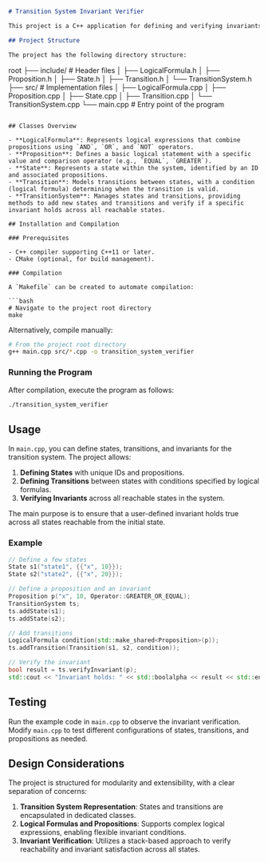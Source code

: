 ```markdown
# Transition System Invariant Verifier

This project is a C++ application for defining and verifying invariants within transition systems. It leverages classes to represent logical formulas, propositions, states, transitions, and transition systems, ultimately allowing the verification of invariants over reachable states in a transition system.

## Project Structure

The project has the following directory structure:
```

root
├── include/ # Header files
│ ├── LogicalFormula.h
│ ├── Proposition.h
│ ├── State.h
│ ├── Transition.h
│ └── TransitionSystem.h
├── src/ # Implementation files
│ ├── LogicalFormula.cpp
│ ├── Proposition.cpp
│ ├── State.cpp
│ ├── Transition.cpp
│ └── TransitionSystem.cpp
└── main.cpp # Entry point of the program

````

## Classes Overview

- **LogicalFormula**: Represents logical expressions that combine propositions using `AND`, `OR`, and `NOT` operators.
- **Proposition**: Defines a basic logical statement with a specific value and comparison operator (e.g., `EQUAL`, `GREATER`).
- **State**: Represents a state within the system, identified by an ID and associated propositions.
- **Transition**: Models transitions between states, with a condition (logical formula) determining when the transition is valid.
- **TransitionSystem**: Manages states and transitions, providing methods to add new states and transitions and verify if a specific invariant holds across all reachable states.

## Installation and Compilation

### Prerequisites

- C++ compiler supporting C++11 or later.
- CMake (optional, for build management).

### Compilation

A `Makefile` can be created to automate compilation:

```bash
# Navigate to the project root directory
make
````

Alternatively, compile manually:

```bash
# From the project root directory
g++ main.cpp src/*.cpp -o transition_system_verifier
```

### Running the Program

After compilation, execute the program as follows:

```bash
./transition_system_verifier
```

## Usage

In `main.cpp`, you can define states, transitions, and invariants for the transition system. The project allows:

1. **Defining States** with unique IDs and propositions.
2. **Defining Transitions** between states with conditions specified by logical formulas.
3. **Verifying Invariants** across all reachable states in the system.

The main purpose is to ensure that a user-defined invariant holds true across all states reachable from the initial state.

### Example

```cpp
// Define a few states
State s1("state1", {{"x", 10}});
State s2("state2", {{"x", 20}});

// Define a proposition and an invariant
Proposition p("x", 10, Operator::GREATER_OR_EQUAL);
TransitionSystem ts;
ts.addState(s1);
ts.addState(s2);

// Add transitions
LogicalFormula condition(std::make_shared<Proposition>(p));
ts.addTransition(Transition(s1, s2, condition));

// Verify the invariant
bool result = ts.verifyInvariant(p);
std::cout << "Invariant holds: " << std::boolalpha << result << std::endl;
```

## Testing

Run the example code in `main.cpp` to observe the invariant verification. Modify `main.cpp` to test different configurations of states, transitions, and propositions as needed.

## Design Considerations

The project is structured for modularity and extensibility, with a clear separation of concerns:

1. **Transition System Representation**: States and transitions are encapsulated in dedicated classes.
2. **Logical Formulas and Propositions**: Supports complex logical expressions, enabling flexible invariant conditions.
3. **Invariant Verification**: Utilizes a stack-based approach to verify reachability and invariant satisfaction across all states.
